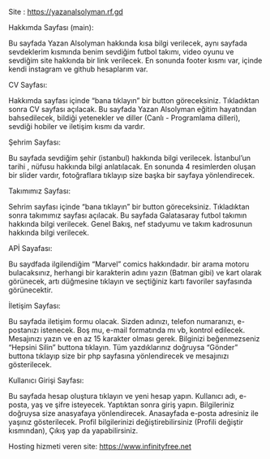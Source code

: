 Site : https://yazanalsolyman.rf.gd

Hakkımda Sayfası (main):

Bu sayfada Yazan Alsolyman hakkında kısa bilgi verilecek, aynı sayfada sevdeklerim kısmında benim sevdiğim futbol takımı, video oyunu ve sevdiğim site hakkında bir link verilecek. En sonunda footer kısmı var, içinde kendi instagram ve github hesaplarım var.

CV Sayfası:

Hakkımda sayfası içinde “bana tıklayın” bir button göreceksiniz. Tıkladıktan sonra CV sayfası açılacak. Bu sayfada Yazan Alsolyman eğitim hayatından bahsedilecek, bildiği yetenekler ve diller (Canlı - Programlama dilleri), sevdiği hobiler ve iletişim kısmı da vardır.

Şehrim Sayfası:

Bu sayfada sevdiğim şehir (istanbul) hakkında bilgi verilecek. İstanbul’un tarihi , nüfusu hakkında bilgi anlatılacak. En sonunda 4 resimlerden oluşan bir slider vardır, fotoğraflara tıklayıp size başka bir sayfaya yönlendirecek.

Takımımız Sayfası:

Sehrim sayfası içinde “bana tıklayın” bir button göreceksiniz. Tıkladıktan sonra takımımız sayfası açılacak. Bu sayfada Galatasaray futbol takımın hakkında bilgi verilecek. Genel Bakış, nef stadyumu ve takım kadrosunun hakkında bilgi verilecek.

 
APİ Sayafası:

Bu saydfada ilgilendiğim “Marvel” comics hakkındadır. bir arama motoru bulacaksınız, herhangi bir karakterin adını yazın (Batman gibi) ve kart olarak görünecek, artı düğmesine tıklayın ve seçtiğiniz kartı favoriler sayfasında görünecektir.

İletişim Sayfası:

Bu sayfada iletişim formu olacak. Sizden adınızı, telefon numaranızı, e-postanızı istenecek. Boş mu, e-mail formatında mı vb, kontrol edilecek. Mesajınızı yazın ve en az 15 karakter olması gerek. Bilginizi beğenmezseniz “Hepsini Silin” buttona tıklayın. Tüm yazdıklarınız doğruysa “Gönder” buttona tıklayıp size bir php sayfasına yönlendirecek ve mesajınızı gösterilecek.


Kullanıcı Girişi Sayfası:

Bu sayfada hesap oluştura tıklayın ve yeni hesap yapın. Kullanıcı adı, e-posta, yaş ve şifre isteyecek. Yaptıktan sonra giriş yapın. Bilgileriniz doğruysa size anasyafaya yönlendirecek. Anasayfada e-posta adresiniz ile yaşınız gösterilecek.  Profil bilgilerinizi değiştirebilirsiniz (Profili değiştir kısmından), Çıkış yap da yapabilirsiniz.

Hosting hizmeti veren site: https://www.infinityfree.net
